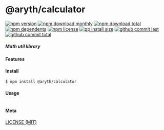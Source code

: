 # @aryth/calculator

[![npm version][badge-npm-version]][url-npm]
[![npm download monthly][badge-npm-download-monthly]][url-npm]
[![npm download total][badge-npm-download-total]][url-npm]
[![npm dependents][badge-npm-dependents]][url-github]
[![npm license][badge-npm-license]][url-npm]
[![pp install size][badge-pp-install-size]][url-pp]
[![github commit last][badge-github-last-commit]][url-github]
[![github commit total][badge-github-commit-count]][url-github]

[//]: <> (Shields)
[badge-npm-version]: https://flat.badgen.net/npm/v/@aryth/calculator
[badge-npm-download-monthly]: https://flat.badgen.net/npm/dm/@aryth/calculator
[badge-npm-download-total]:https://flat.badgen.net/npm/dt/@aryth/calculator
[badge-npm-dependents]: https://flat.badgen.net/npm/dependents/@aryth/calculator
[badge-npm-license]: https://flat.badgen.net/npm/license/@aryth/calculator
[badge-pp-install-size]: https://flat.badgen.net/packagephobia/install/@aryth/calculator
[badge-github-last-commit]: https://flat.badgen.net/github/last-commit/hoyeungw/aryth
[badge-github-commit-count]: https://flat.badgen.net/github/commits/hoyeungw/aryth

[//]: <> (Link)
[url-npm]: https://npmjs.org/package/@aryth/calculator
[url-pp]: https://packagephobia.now.sh/result?p=@aryth/calculator
[url-github]: https://github.com/hoyeungw/aryth

##### Math util library

#### Features

#### Install
```console
$ npm install @aryth/calculator
```

#### Usage
```js
```

#### Meta
[LICENSE (MIT)](LICENSE)
